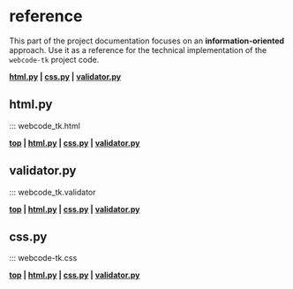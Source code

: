# reference

This part of the project documentation focuses on
an **information-oriented** approach. Use it as a
reference for the technical implementation of the
`webcode-tk` project code.

**[html.py](#htmlpy) | [css.py](#csspy) | [validator.py](#validatorpy)**

## html.py
::: webcode_tk.html

**[top](#reference) | [html.py](#htmlpy) | [css.py](#csspy) | [validator.py](#validatorpy)**

## validator.py
::: webcode_tk.validator

**[top](#reference) | [html.py](#htmlpy) | [css.py](#csspy) | [validator.py](#validatorpy)**

## css.py
::: webcode-tk.css

**[top](#reference) | [html.py](#htmlpy) | [css.py](#csspy) | [validator.py](#validatorpy)**
